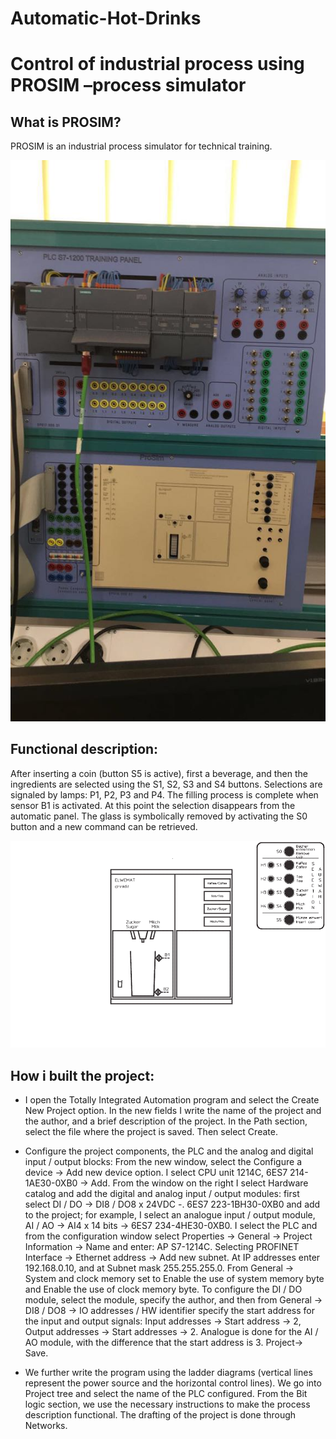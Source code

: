 # Automatic-Hot-Drinks
# Control of industrial process using PROSIM –process simulator
## What is PROSIM?
PROSIM is an industrial process simulator for technical training.

![PLC](/images/PLC.jpg)

## Functional description:

After inserting a coin (button S5 is active), first a beverage, and then the ingredients are selected using the S1, S2, S3 and S4 buttons. Selections are signaled by lamps: P1, P2, P3 and P4. The filling process is complete when sensor B1 is activated. At this point the selection disappears from the automatic panel. The glass is symbolically removed by activating the S0 button and a new command can be retrieved.

![ProcessMask](/images/mask.png)

## How i built the project:

* I open the Totally Integrated Automation program and select the Create New Project option. In the new fields I write the name of the project and the author, and a brief description of the project. In the Path section, select the file where the project is saved. Then select Create.
* Configure the project components, the PLC and the analog and digital input / output blocks: From the new window, select the Configure a device -> Add new device option. I select CPU unit 1214C, 6ES7 214-1AE30-0XB0 -> Add.
From the window on the right I select Hardware catalog and add the digital and analog input / output modules: first select DI / DO -> DI8 / DO8 x 24VDC -. 6ES7 223-1BH30-0XB0 and add to the project; for example, I select an analogue input / output module, AI / AO -> AI4 x 14 bits -> 6ES7 234-4HE30-0XB0.
I select the PLC and from the configuration window select Properties -> General -> Project Information -> Name and enter: AP S7-1214C.
Selecting PROFINET Interface -> Ethernet address -> Add new subnet. At IP addresses enter 192.168.0.10, and at Subnet mask 255.255.255.0. From General -> System and clock memory set to Enable the use of system memory byte and Enable the use of clock memory byte.
To configure the DI / DO module, select the module, specify the author, and then from General -> DI8 / DO8 -> IO addresses / HW identifier specify the start address for the input and output signals: Input addresses -> Start address -> 2, Output addresses -> Start addresses -> 2. Analogue is done for the AI ​​/ AO module, with the difference that the start address is 3.
Project-> Save.

* We further write the program using the ladder diagrams (vertical lines represent the power source and the horizontal control lines). We go into Project tree and select the name of the PLC configured. From the Bit logic section, we use the necessary instructions to make the process description functional. The drafting of the project is done through Networks.
